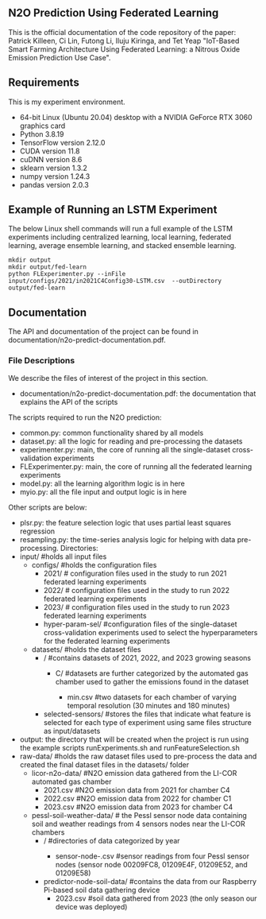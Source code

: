 ## N2O Prediction Using Federated Learning

This is the official documentation of the code repository of the paper: Patrick Killeen, Ci Lin, Futong Li, Iluju Kiringa, and Tet Yeap "IoT-Based Smart Farming Architecture Using Federated Learning: a Nitrous Oxide Emission Prediction Use Case".

## Requirements

This is my experiment environment.
-	64-bit Linux (Ubuntu 20.04) desktop with a NVIDIA GeForce RTX 3060 graphics card
-	Python 3.8.19
-	TensorFlow version 2.12.0 
-	CUDA version 11.8
-	cuDNN version 8.6
-	sklearn version 1.3.2
-	numpy version 1.24.3
-	pandas version 2.0.3


## Example of Running an LSTM Experiment

The below Linux shell commands will run a full example of the LSTM experiments including centralized learning, local learning, federated learning, average ensemble learning, and stacked ensemble learning.
```
mkdir output
mkdir output/fed-learn
python FLExperimenter.py --inFile  input/configs/2021/in2021C4Config30-LSTM.csv  --outDirectory output/fed-learn
```

## Documentation

The API and documentation of the project can be found in documentation/n2o-predict-documentation.pdf.

### File Descriptions
We describe the files of interest of the project in this section.

- documentation/n2o-predict-documentation.pdf: the documentation that explains the API of the scripts

The scripts required to run the N2O prediction:
- common.py: common functionality shared by all models
- dataset.py: all the logic for reading and pre-processing the datasets
- experimenter.py: main, the core of running all the single-dataset cross-validation experiments
- FLExperimenter.py:  main, the core of running all the federated learning experiments
- model.py: all the learning algorithm logic is in here
- myio.py: all the file input and output logic is in here

Other scripts are below:
- plsr.py: the feature selection logic that uses partial least squares regression
- resampling.py: the time-series analysis logic for helping with data pre-processing.
Directories:
- input/ #holds all input files
	- configs/ #holds the configuration files 
		- 2021/  # configuration files used in the study to run 2021 federated learning experiments
		- 2022/  # configuration files used in the study to run 2022 federated learning experiments
		- 2023/  # configuration files used in the study to run 2023 federated learning experiments
		- hyper-param-sel/ #configuration files of the single-dataset cross-validation experiments used to select the hyperparameters for the federated learning experiments
	- datasets/ #holds the dataset files	
		- <year>/ #contains datasets of 2021, 2022, and 2023 growing seasons
			- C<chamber ID>/ #datasets are further categorized by the automated gas chamber used to gather the emissions found in the dataset
				- <temporal resolution>min.csv #two datasets for each chamber of varying temporal resolution (30 minutes and 180 minutes)
		- selected-sensors/ #stores the files that indicate what feature is selected for each type of experiment  using same files structure as input/datasets
- output: the directory that will be created when the project is run using the example scripts runExperiments.sh and runFeatureSelection.sh
- raw-data/ #holds the raw dataset files used to pre-process the data and created the final dataset files in the datasets/ folder
	- licor-n2o-data/ #N2O emission data gathered from the LI-COR automated gas chamber
		- 2021.csv #N2O emission data from 2021 for chamber C4
		- 2022.csv #N2O emission data from 2022 for chamber C1
		- 2023.csv #N2O emission data from 2023 for chamber C4
	- pessl-soil-weather-data/ # the Pessl sensor node data containing soil and weather readings from 4 sensors nodes near the LI-COR chambers
		- <year>/ #directories of data categorized by year
			- sensor-node-<sensor node ID>.csv #sensor readings from four Pessl sensor nodes (sensor node 00209FC8, 01209E4F, 01209E52, and 01209E58)
		- predictor-node-soil-data/ #contains the data from our Raspberry Pi-based soil data gathering device
			- 2023.csv #soil data gathered from 2023 (the only season our device was deployed)